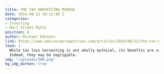 ```yaml
---
title: THE TAX HARVESTING MIRAGE
date: 2014-08-12 10:12:00 Z
categories:
- Investing
- Wall Street Myths
position: 6
author: Michael Edesess
link: https://www.advisorperspectives.com/articles/2014/08/12/the-tax-harvesting-mirage
lead: |-
  While tax loss harvesting is not wholly mythical, its benefits are vastly overstated.
  Indeed, they may be negligible.
img: "/uploads/500.png"
bg_img_darken: true
---
```


